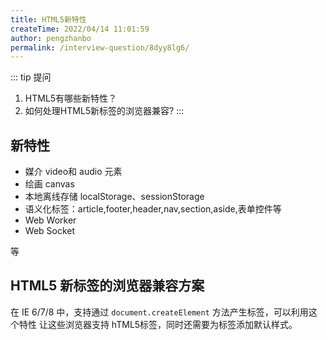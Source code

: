 ```yaml
---
title: HTML5新特性
createTime: 2022/04/14 11:01:59
author: pengzhanbo
permalink: /interview-question/8dyy8lg6/
---
```


::: tip 提问

1. HTML5有哪些新特性？
2. 如何处理HTML5新标签的浏览器兼容?
:::

## 新特性

- 媒介 video和 audio 元素
- 绘画 canvas
- 本地离线存储 localStorage、sessionStorage
- 语义化标签：article,footer,header,nav,section,aside,表单控件等
- Web Worker
- Web Socket

等

## HTML5 新标签的浏览器兼容方案

在 IE 6/7/8 中，支持通过 `document.createElement` 方法产生标签，可以利用这个特性
让这些浏览器支持 hTML5标签，同时还需要为标签添加默认样式。
